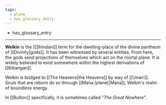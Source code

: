 ```yaml
---
tags:
  - plane
  - has_glossary_entry
---  - has_glossary_entry
---
```

**Welkin** is the [[Shindani]] term for the dwelling-place of the divine pantheon of [[Divinity|gods]]. It has been witnessed by several entities. From here, the gods send projections of themselves which act on the mortal plane. It is widely believed to exist somewhere within the highest derivations of [[Kibangan]].

Welkin is bridged to [[The Heavens|the Heavens]] by way of [[Unwri]]. Souls that are reborn do so through [[Mana (plane)|Mana]], Welkin's realm of boundless energy.

In [[Bullion]] specifically, it is sometimes called "*The Great Nowhere*". 